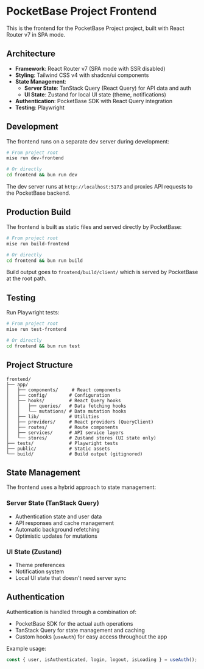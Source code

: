 # PocketBase Project Frontend

This is the frontend for the PocketBase Project project, built with React Router v7 in SPA mode.

## Architecture

- **Framework**: React Router v7 (SPA mode with SSR disabled)
- **Styling**: Tailwind CSS v4 with shadcn/ui components
- **State Management**:
  - **Server State**: TanStack Query (React Query) for API data and auth
  - **UI State**: Zustand for local UI state (theme, notifications)
- **Authentication**: PocketBase SDK with React Query integration
- **Testing**: Playwright

## Development

The frontend runs on a separate dev server during development:

```bash
# From project root
mise run dev-frontend

# Or directly
cd frontend && bun run dev
```

The dev server runs at `http://localhost:5173` and proxies API requests to the PocketBase backend.

## Production Build

The frontend is built as static files and served directly by PocketBase:

```bash
# From project root
mise run build-frontend

# Or directly
cd frontend && bun run build
```

Build output goes to `frontend/build/client/` which is served by PocketBase at the root path.

## Testing

Run Playwright tests:

```bash
# From project root
mise run test-frontend

# Or directly
cd frontend && bun run test
```

## Project Structure

```
frontend/
├── app/
│   ├── components/     # React components
│   ├── config/        # Configuration
│   ├── hooks/         # React Query hooks
│   │   ├── queries/   # Data fetching hooks
│   │   └── mutations/ # Data mutation hooks
│   ├── lib/           # Utilities
│   ├── providers/     # React providers (QueryClient)
│   ├── routes/        # Route components
│   ├── services/      # API service layers
│   └── stores/        # Zustand stores (UI state only)
├── tests/             # Playwright tests
├── public/            # Static assets
└── build/             # Build output (gitignored)
```

## State Management

The frontend uses a hybrid approach to state management:

### Server State (TanStack Query)

- Authentication state and user data
- API responses and cache management
- Automatic background refetching
- Optimistic updates for mutations

### UI State (Zustand)

- Theme preferences
- Notification system
- Local UI state that doesn't need server sync

## Authentication

Authentication is handled through a combination of:

- PocketBase SDK for the actual auth operations
- TanStack Query for state management and caching
- Custom hooks (`useAuth`) for easy access throughout the app

Example usage:

```typescript
const { user, isAuthenticated, login, logout, isLoading } = useAuth();
```
